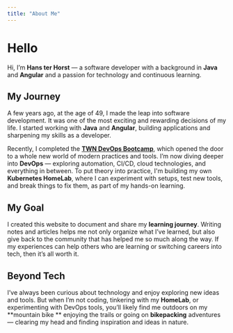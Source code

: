 ```yaml
---
title: "About Me"
---
```


# Hello

Hi, I’m **Hans ter Horst** — a software developer with a background in **Java** and **Angular** and a passion for
technology and continuous learning.

## My Journey

A few years ago, at the age of 49, I made the leap into software development. It was one of the most exciting and
rewarding decisions of my life. I started working with **Java** and **Angular**, building applications and sharpening my
skills as a developer.

Recently, I completed the [**TWN DevOps Bootcamp**](https://www.techworld-with-nana.com/devops-bootcamp), which opened
the door to a whole new world of modern practices and tools. I’m now diving deeper into **DevOps** — exploring
automation, CI/CD, cloud technologies, and everything in between. To put theory into practice, I'm building my own
**Kubernetes HomeLab**, where I can experiment with setups, test new tools, and break things to fix them, as part of my
hands-on learning.

## My Goal

I created this website to document and share my **learning journey**. Writing notes and articles helps me not only
organize what I’ve learned, but also give back to the community that has helped me so much along the way. If my
experiences can help others who are learning or switching careers into tech, then it’s all worth it.

## Beyond Tech

I’ve always been curious about technology and enjoy exploring new ideas and tools. But when I’m not coding,
tinkering with my **HomeLab**, or experimenting with DevOps tools, you’ll likely find me outdoors on my **mountain bike
** enjoying the trails or going on **bikepacking** adventures — clearing my head and finding inspiration and ideas in
nature.
